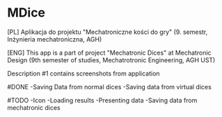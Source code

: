 # MDice
[PL] Aplikacja do projektu "Mechatroniczne kości do gry" (9. semestr, Inżynieria mechatroniczna, AGH)

[ENG] This app is a part of project "Mechatronic Dices" at Mechatronic Design (9th semester of studies, Mechatrotronic Engineering, AGH UST)

Description #1 contains screenshots from application

#DONE
-Saving Data from normal dices
-Saving data from virtual dices

#TODO
-Icon
-Loading results
-Presenting data
-Saving data from mechatronic dices

